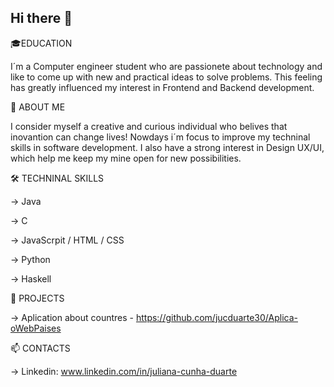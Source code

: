 ## Hi there 👋
🎓EDUCATION 

I´m a Computer engineer student who are passionete about technology and like to come up with new and practical ideas to solve problems. This feeling has greatly influenced my interest in Frontend and Backend development. 

🌟 ABOUT ME 

I consider myself a creative and curious individual who belives that inovantion can change lives! Nowdays i´m focus to improve my techninal skills in software development. I also have a strong interest in Design UX/UI, which help me keep my mine open for new possibilities. 

🛠️ TECHNINAL SKILLS

-> Java 

-> C

-> JavaScrpit / HTML / CSS

-> Python

-> Haskell 

🚀  PROJECTS 

-> Aplication about countres - https://github.com/jucduarte30/Aplica-oWebPaises

📫 CONTACTS 

-> Linkedin: www.linkedin.com/in/juliana-cunha-duarte
<!--
**jucduarte30/jucduarte30** is a ✨ _special_ ✨ repository because its `README.md` (this file) appears on your GitHub profile.

Here are some ideas to get you started:

- 🔭 I’m currently working on ...
- 🌱 I’m currently learning ...
- 👯 I’m looking to collaborate on ...
- 🤔 I’m looking for help with ...
- 💬 Ask me about ...
- 📫 How to reach me: ...
- 😄 Pronouns: ...
- ⚡ Fun fact: ...
-->
